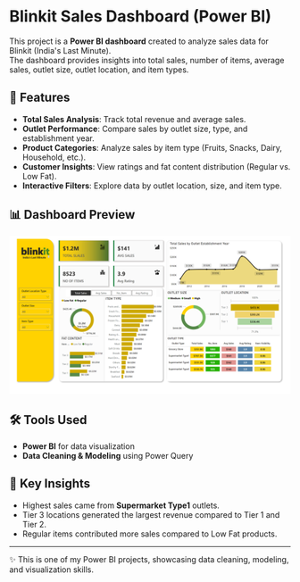 # Blinkit Sales Dashboard (Power BI)

This project is a **Power BI dashboard** created to analyze sales data for Blinkit (India's Last Minute).  
The dashboard provides insights into total sales, number of items, average sales, outlet size, outlet location, and item types.  

## 🚀 Features
- **Total Sales Analysis**: Track total revenue and average sales.
- **Outlet Performance**: Compare sales by outlet size, type, and establishment year.
- **Product Categories**: Analyze sales by item type (Fruits, Snacks, Dairy, Household, etc.).
- **Customer Insights**: View ratings and fat content distribution (Regular vs. Low Fat).
- **Interactive Filters**: Explore data by outlet location, size, and item type.

## 📊 Dashboard Preview
![Dashboard](Dashboard.png)

## 🛠 Tools Used
- **Power BI** for data visualization  
- **Data Cleaning & Modeling** using Power Query  

## 📌 Key Insights
- Highest sales came from **Supermarket Type1** outlets.  
- Tier 3 locations generated the largest revenue compared to Tier 1 and Tier 2.  
- Regular items contributed more sales compared to Low Fat products.  

---

✨ This is one of my Power BI projects, showcasing data cleaning, modeling, and visualization skills.
